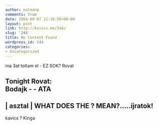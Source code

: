 ```yaml
---
author: kalmanp
comments: true
date: 2004-09-07 21:16:58+00:00
layout: post
link: http://kavics.me/244/
slug: '244'
title: No Content Found
wordpress_id: 244
categories:
- Uncategorized
---
```


ma 3at toltam el - EZ SOK? Rovat




Tonight Rovat:   
Bodajk - - ATA  
--------------------  
| asztal | WHAT DOES THE ? MEAN?.....íjratok!  
--------------------  
kavics ? Kinga
